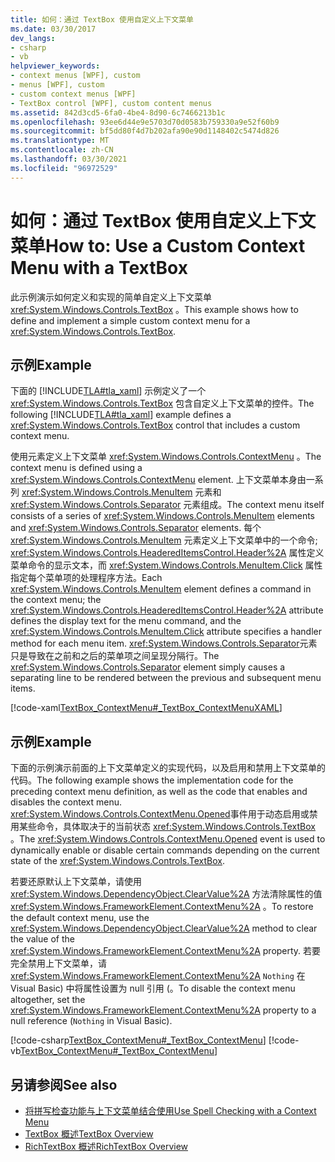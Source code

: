 ```yaml
---
title: 如何：通过 TextBox 使用自定义上下文菜单
ms.date: 03/30/2017
dev_langs:
- csharp
- vb
helpviewer_keywords:
- context menus [WPF], custom
- menus [WPF], custom
- custom context menus [WPF]
- TextBox control [WPF], custom content menus
ms.assetid: 842d3cd5-6fa0-4be4-8d90-6c7466213b1c
ms.openlocfilehash: 93ee6d44e9e5703d70d0583b759330a9e52f60b9
ms.sourcegitcommit: bf5dd80f4d7b202afa90e90d1148402c5474d826
ms.translationtype: MT
ms.contentlocale: zh-CN
ms.lasthandoff: 03/30/2021
ms.locfileid: "96972529"
---
```

# <a name="how-to-use-a-custom-context-menu-with-a-textbox"></a><span data-ttu-id="9d173-102">如何：通过 TextBox 使用自定义上下文菜单</span><span class="sxs-lookup"><span data-stu-id="9d173-102">How to: Use a Custom Context Menu with a TextBox</span></span>
<span data-ttu-id="9d173-103">此示例演示如何定义和实现的简单自定义上下文菜单 <xref:System.Windows.Controls.TextBox> 。</span><span class="sxs-lookup"><span data-stu-id="9d173-103">This example shows how to define and implement a simple custom context menu for a <xref:System.Windows.Controls.TextBox>.</span></span>  
  
## <a name="example"></a><span data-ttu-id="9d173-104">示例</span><span class="sxs-lookup"><span data-stu-id="9d173-104">Example</span></span>  
 <span data-ttu-id="9d173-105">下面的 [!INCLUDE[TLA#tla_xaml](../../../includes/tlasharptla-xaml-md.md)] 示例定义了一个 <xref:System.Windows.Controls.TextBox> 包含自定义上下文菜单的控件。</span><span class="sxs-lookup"><span data-stu-id="9d173-105">The following [!INCLUDE[TLA#tla_xaml](../../../includes/tlasharptla-xaml-md.md)] example defines a <xref:System.Windows.Controls.TextBox> control that includes a custom context menu.</span></span>  
  
 <span data-ttu-id="9d173-106">使用元素定义上下文菜单 <xref:System.Windows.Controls.ContextMenu> 。</span><span class="sxs-lookup"><span data-stu-id="9d173-106">The context menu is defined using a <xref:System.Windows.Controls.ContextMenu> element.</span></span>  <span data-ttu-id="9d173-107">上下文菜单本身由一系列 <xref:System.Windows.Controls.MenuItem> 元素和 <xref:System.Windows.Controls.Separator> 元素组成。</span><span class="sxs-lookup"><span data-stu-id="9d173-107">The context menu itself consists of a series of <xref:System.Windows.Controls.MenuItem> elements and <xref:System.Windows.Controls.Separator> elements.</span></span>  <span data-ttu-id="9d173-108">每个 <xref:System.Windows.Controls.MenuItem> 元素定义上下文菜单中的一个命令; <xref:System.Windows.Controls.HeaderedItemsControl.Header%2A> 属性定义菜单命令的显示文本，而 <xref:System.Windows.Controls.MenuItem.Click> 属性指定每个菜单项的处理程序方法。</span><span class="sxs-lookup"><span data-stu-id="9d173-108">Each <xref:System.Windows.Controls.MenuItem> element defines a command in the context menu; the <xref:System.Windows.Controls.HeaderedItemsControl.Header%2A> attribute defines the display text for the menu command, and the <xref:System.Windows.Controls.MenuItem.Click> attribute specifies a handler method for each menu item.</span></span>  <span data-ttu-id="9d173-109"><xref:System.Windows.Controls.Separator>元素只是导致在之前和之后的菜单项之间呈现分隔行。</span><span class="sxs-lookup"><span data-stu-id="9d173-109">The <xref:System.Windows.Controls.Separator> element simply causes a separating line to be rendered between the previous and subsequent menu items.</span></span>  
  
 [!code-xaml[TextBox_ContextMenu#_TextBox_ContextMenuXAML](~/samples/snippets/csharp/VS_Snippets_Wpf/TextBox_ContextMenu/CSharp/Window1.xaml#_textbox_contextmenuxaml)]  
  
## <a name="example"></a><span data-ttu-id="9d173-110">示例</span><span class="sxs-lookup"><span data-stu-id="9d173-110">Example</span></span>  
 <span data-ttu-id="9d173-111">下面的示例演示前面的上下文菜单定义的实现代码，以及启用和禁用上下文菜单的代码。</span><span class="sxs-lookup"><span data-stu-id="9d173-111">The following example shows the implementation code for the preceding context menu definition, as well as the code that enables and disables the context menu.</span></span>  <span data-ttu-id="9d173-112"><xref:System.Windows.Controls.ContextMenu.Opened>事件用于动态启用或禁用某些命令，具体取决于的当前状态 <xref:System.Windows.Controls.TextBox> 。</span><span class="sxs-lookup"><span data-stu-id="9d173-112">The <xref:System.Windows.Controls.ContextMenu.Opened> event is used to dynamically enable or disable certain commands depending on the current state of the <xref:System.Windows.Controls.TextBox>.</span></span>  
  
 <span data-ttu-id="9d173-113">若要还原默认上下文菜单，请使用 <xref:System.Windows.DependencyObject.ClearValue%2A> 方法清除属性的值 <xref:System.Windows.FrameworkElement.ContextMenu%2A> 。</span><span class="sxs-lookup"><span data-stu-id="9d173-113">To restore the default context menu, use the <xref:System.Windows.DependencyObject.ClearValue%2A> method to clear the value of the <xref:System.Windows.FrameworkElement.ContextMenu%2A> property.</span></span>  <span data-ttu-id="9d173-114">若要完全禁用上下文菜单，请 <xref:System.Windows.FrameworkElement.ContextMenu%2A> `Nothing` 在 Visual Basic) 中将属性设置为 null 引用 (。</span><span class="sxs-lookup"><span data-stu-id="9d173-114">To disable the context menu altogether, set the <xref:System.Windows.FrameworkElement.ContextMenu%2A> property to a null reference (`Nothing` in Visual Basic).</span></span>  
  
 [!code-csharp[TextBox_ContextMenu#_TextBox_ContextMenu](~/samples/snippets/csharp/VS_Snippets_Wpf/TextBox_ContextMenu/CSharp/Window1.xaml.cs#_textbox_contextmenu)]
 [!code-vb[TextBox_ContextMenu#_TextBox_ContextMenu](~/samples/snippets/visualbasic/VS_Snippets_Wpf/TextBox_ContextMenu/VisualBasic/Window1.xaml.vb#_textbox_contextmenu)]  
  
## <a name="see-also"></a><span data-ttu-id="9d173-115">另请参阅</span><span class="sxs-lookup"><span data-stu-id="9d173-115">See also</span></span>

- [<span data-ttu-id="9d173-116">将拼写检查功能与上下文菜单结合使用</span><span class="sxs-lookup"><span data-stu-id="9d173-116">Use Spell Checking with a Context Menu</span></span>](how-to-use-spell-checking-with-a-context-menu.md)
- [<span data-ttu-id="9d173-117">TextBox 概述</span><span class="sxs-lookup"><span data-stu-id="9d173-117">TextBox Overview</span></span>](textbox-overview.md)
- [<span data-ttu-id="9d173-118">RichTextBox 概述</span><span class="sxs-lookup"><span data-stu-id="9d173-118">RichTextBox Overview</span></span>](richtextbox-overview.md)
